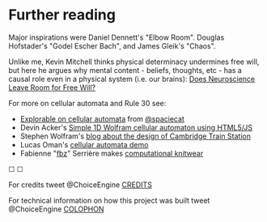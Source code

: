 # Further reading

Major inspirations were Daniel Dennett's "Elbow Room". Douglas Hofstader's "Godel Escher Bach", and James Gleik's "Chaos".

Unlike me, Kevin Mitchell thinks physical determinacy undermines free will, but here he argues why mental content - beliefs, thoughts, etc - has a causal role even in a physical system (i.e. our brains): [Does Neuroscience Leave Room for Free Will?](https://www.sciencedirect.com/science/article/pii/S0166223618301553)

For more on cellular automata and Rule 30 see:
 * [Explorable on cellular automata](https://spaciecat.github.io/cells/) from [@spaciecat](https://twitter.com/spaciecat)
 * Devin Acker's [Simple 1D Wolfram cellular automaton using HTML5/JS ](http://devinacker.github.io/celldemo/)
 * Stephen Wolfram's [blog about the design of Cambridge Train Station](http://blog.stephenwolfram.com/2017/06/oh-my-gosh-its-covered-in-rule-30s/)
* Lucas Oman's [cellular automata demo](http://lucasoman.com/files/projects/caeditor/caed.php)
* Fabienne "[fbz](https://twitter.com/fbz)" Serrière makes [computational knitwear](https://twitter.com/knityak)

&#9744; &#9744;

For credits tweet @ChoiceEngine [CREDITS](https://twitter.com/intent/tweet?text=@ChoiceEngine%20CREDITS)

For technical information on how this project was built tweet @ChoiceEngine [COLOPHON](https://twitter.com/intent/tweet?text=@ChoiceEngine%20COLOPHON)
